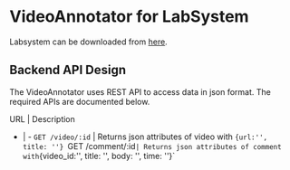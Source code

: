 # VideoAnnotator for LabSystem

Labsystem can be downloaded from [here](sourceforge.net/projects/labsystem/).

## Backend API Design

The VideoAnnotator uses REST API to access data in json format. The required APIs are documented below.

URL | Description
- | -
`GET /video/:id` | Returns json attributes of video with `{url:'', title: ''}
`GET /comment/:id` | Returns json attributes of comment with `{video_id:'', title: '', body: '', time: ''}`
